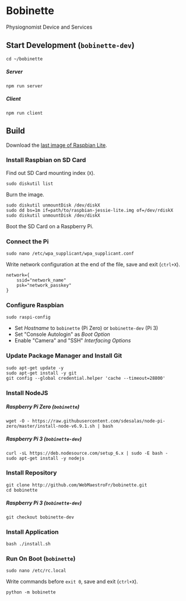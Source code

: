 # Bobinette

Physiognomist Device and Services

## Start Development (`bobinette-dev`)
```
cd ~/bobinette
```
##### Server
```
npm run server
```
##### Client
```
npm run client
```

## Build

Download the [last image of Raspbian Lite](https://downloads.raspberrypi.org/raspbian_lite_latest).

### Install Raspbian on SD Card
Find out SD Card mounting index (`X`).
```
sudo diskutil list
```
Burn the image.
```
sudo diskutil unmountDisk /dev/diskX
sudo dd bs=1m if=path/to/raspbian-jessie-lite.img of=/dev/rdiskX
sudo diskutil unmountDisk /dev/diskX
```
Boot the SD Card on a Raspberry Pi.

### Connect the Pi
```
sudo nano /etc/wpa_supplicant/wpa_supplicant.conf
```
Write network configuration at the end of the file, save and exit (`ctrl+X`).
```
network={
    ssid="network_name"
    psk="network_passkey"
}
```

### Configure Raspbian
```
sudo raspi-config
```
* Set _Hostname_ to `bobinette` (Pi Zero) or `bobinette-dev` (Pi 3)
* Set "Console Autologin" as _Boot Option_
* Enable "Camera" and "SSH" _Interfacing Options_

### Update Package Manager and Install Git
```
sudo apt-get update -y
sudo apt-get install -y git
git config --global credential.helper 'cache --timeout=28800'
```

### Install NodeJS
##### Raspberry Pi Zero (`bobinette`)
```
wget -O - https://raw.githubusercontent.com/sdesalas/node-pi-zero/master/install-node-v6.9.1.sh | bash
```
##### Raspberry Pi 3 (`bobinette-dev`)
```
curl -sL https://deb.nodesource.com/setup_6.x | sudo -E bash -
sudo apt-get install -y nodejs
```

### Install Repository
```
git clone http://github.com/WebMaestroFr/bobinette.git
cd bobinette
```
##### Raspberry Pi 3 (`bobinette-dev`)
```
git checkout bobinette-dev
```

### Install Application
```
bash ./install.sh
```

### Run On Boot (`bobinette`)
```
sudo nano /etc/rc.local
```
Write commands before `exit 0`, save and exit (`ctrl+X`).
```
python -m bobinette
```